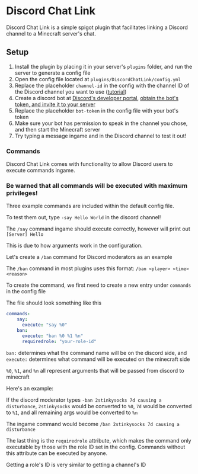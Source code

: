 # Discord Chat Link

Discord Chat Link is a simple spigot plugin that facilitates linking a Discord channel to a Minecraft server's chat.

## Setup

1. Install the plugin by placing it in your server's `plugins` folder, and run the server to generate a config file
2. Open the config file located at `plugins/DiscordChatLink/config.yml`
3. Replace the placeholder `channel-id` in the config with the channel ID of the Discord channel you want to use ([tutorial](https://support.discord.com/hc/en-us/articles/206346498-Where-can-I-find-my-User-Server-Message-ID))
4. Create a discord bot at [Discord's developer portal](https://discord.com/developers/applications), [obtain the bot's token, and invite it to your server](https://github.com/reactiflux/discord-irc/wiki/Creating-a-discord-bot-&-getting-a-token)
5. Replace the placeholder `bot-token` in the config file with your bot's token
6. Make sure your bot has permission to speak in the channel you chose, and then start the Minecraft server
7. Try typing a message ingame and in the Discord channel to test it out!

### Commands

Discord Chat Link comes with functionality to allow Discord users to execute commands ingame.

### Be warned that all commands will be executed with maximum privileges!

Three example commands are included within the default config file.

To test them out, type `-say Hello World` in the discord channel!

The `/say` command ingame should execute correctly, however will print out `[Server] Hello`

This is due to how arguments work in the configuration.

Let's create a `/ban` command for Discord moderators as an example

The `/ban` command in most plugins uses this format: `/ban <player> <time> <reason>`

To create the command, we first need to create a new entry under `commands` in the config file

The file should look something like this

```yaml
commands:
    say:
      execute: "say %0"
    ban:
      execute: "ban %0 %1 %n"
      requiredrole: "your-role-id"
```

`ban:` determines what the command name will be on the discord side, and `execute:` determines what command will be executed on the minecraft side

`%0`, `%1`, and `%n` all represent arguments that will be passed from discord to minecraft

Here's an example:

If the discord moderator types `-ban 2stinkysocks 7d causing a disturbance`, `2stinkysocks` would be converted to `%0`, `7d` would be converted to `%1`, and all remaining args would be converted to `%n`

The ingame command would become `/ban 2stinkysocks 7d causing a disturbance`

The last thing is the `requiredrole` attribute, which makes the command only executable by those with the role ID set in the config. Commands without this attribute can be executed by anyone.

Getting a role's ID is very similar to getting a channel's ID